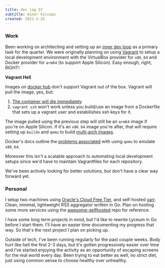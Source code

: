 ```yaml
---
title: dev log 57
subtitle: minor hiccups
created: 2021-2-25
---
```


### Work

Been working on architecting and setting up an [inner dev loop](https://thenewstack.io/kubernetes-infrastructure-know-the-inner-dev-loop/) as a primary task for the quarter. We were originally planning on using [Vagrant](https://www.vagrantup.com/) to setup a local development environment with the VirtualBox provider for `x86_64` and Docker provider for `arm64` (to support Apple Silicon). Easy enough, right, RIGHT!

**Vagrant Hell**

Images on [docker hub](https://hub.docker.com/) don't support Vagrant out of the box. Vagrant will pull the image, yes, but:

1.  [The container will die immediately](https://github.com/hashicorp/vagrant/issues/8769)
2. `vagrant ssh` won't work unless you build/use an image from a Dockerfile that sets up a vagrant user and estabilishes ssh keys for it.

The image pulled using the previous step will still be an `arm64` image if you're on Apple Silicon. If it's an `x86_64` image you're after, that will require setting up `buildx` and `qemu` to build [multi-arch images](https://docs.docker.com/desktop/multi-arch/).

Docker's docs outline the [problems associated](https://docs.docker.com/docker-for-mac/apple-silicon/#known-issues) with using `qemu` to emulate `x86_64`.

Moreover this isn't a scalable approach to automating local development setups since we'd have to maintain Vagrantfiles for each repository.

We've been actively looking for better solutions, but don't have a clear way forward yet.

### Personal

I setup two machines using [Oracle's Cloud Free Tier](https://www.oracle.com/in/cloud/free/), and self-hosted [yarr](https://github.com/nkanaev/yarr). Clean, minimal, lightweight RSS aggregator written in Go. Plan on hosting some more services using the [awesome-selfhosted](https://github.com/awesome-selfhosted/awesome-selfhosted) repo for reference.

I have some long term projects in mind, but I'd like to rewrite Lyceum in Go before I start them. I'll have an easier time documenting my progress that way. So that's the next project I plan on picking up.

Outside of tech, I've been running regularly for the past couple weeks. Body hurt like hell the first 2-3 days, but it's gotten progressively easier over time and I've started enjoying the activity as an opportunity of escaping screens for the real world every day. Been trying to eat better as well, no strict diet, just using common sense to choose healthy over unhealthy.
